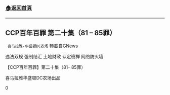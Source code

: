 ###  [:house:返回首頁](https://github.com/ourhimalayas/txt)
---


## CCP百年百罪 第二十集（81 – 85罪）
` 喜马拉雅-华盛顿DC农场` [轉載自GNews](https://gnews.org/zh-hans/1546095/)

违法双规
强制结汇
土地财政
认定班禅
网络防火墙

【CCP百年百罪】第二十集（81– 85罪）

喜马拉雅华盛顿DC农场出品

0
